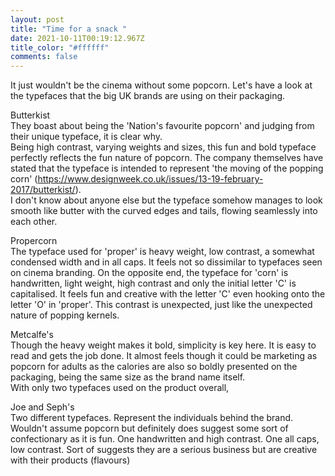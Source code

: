 ```yaml
---
layout: post
title: "Time for a snack "
date: 2021-10-11T00:19:12.967Z
title_color: "#ffffff"
comments: false
---
```

It just wouldn't be the cinema without some popcorn. Let's have a look at the typefaces that the big UK brands are using on their packaging. 

Butterkist\
They boast about being the 'Nation's favourite popcorn' and judging from their unique typeface, it is clear why.\
Being high contrast, varying weights and sizes, this fun and bold typeface perfectly reflects the fun nature of popcorn. The company themselves have stated that the typeface is intended to represent 'the moving of the popping corn' (<https://www.designweek.co.uk/issues/13-19-february-2017/butterkist/>). \
I don't know about anyone else but the typeface somehow manages to look smooth like butter with the curved edges and tails, flowing seamlessly into each other. 

Propercorn\
The typeface used for 'proper' is heavy weight, low contrast, a somewhat condensed width and in all caps. It feels not so dissimilar to typefaces seen on cinema branding. On the opposite end, the typeface for 'corn' is handwritten, light weight, high contrast and only the initial letter 'C' is capitalised. It feels fun and creative with the letter 'C' even hooking onto the letter 'O' in 'proper'. This contrast is unexpected, just like the unexpected nature of popping kernels. 

Metcalfe's\
Though the heavy weight makes it bold, simplicity is key here. It is easy to read and gets the job done. It almost feels though it could be marketing as popcorn for adults as the calories are also so boldly presented on the packaging, being the same size as the brand name itself. \
With only two typefaces used on the product overall, 

Joe and Seph's\
Two different typefaces. Represent the individuals behind the brand. Wouldn't assume popcorn but definitely does suggest some sort of confectionary as it is fun. One handwritten and high contrast. One all caps, low contrast. Sort of suggests they are a serious business but are creative with their products (flavours)